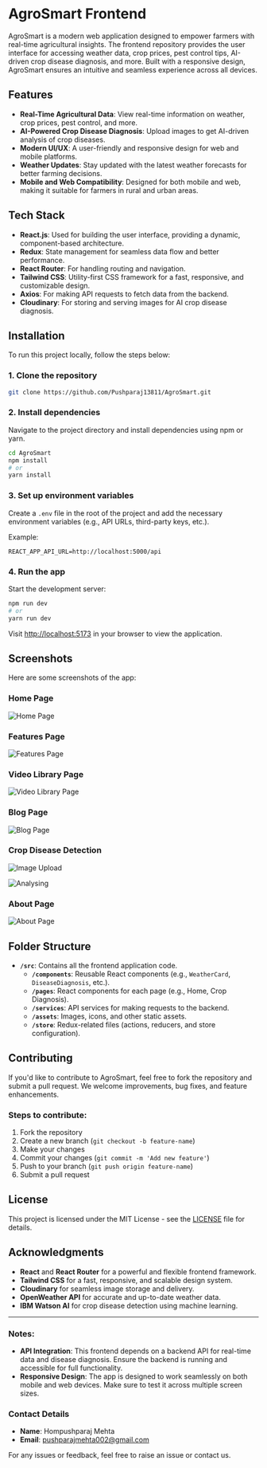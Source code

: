 # AgroSmart Frontend

AgroSmart is a modern web application designed to empower farmers with real-time agricultural insights. The frontend repository provides the user interface for accessing weather data, crop prices, pest control tips, AI-driven crop disease diagnosis, and more. Built with a responsive design, AgroSmart ensures an intuitive and seamless experience across all devices.

## Features

- **Real-Time Agricultural Data**: View real-time information on weather, crop prices, pest control, and more.
- **AI-Powered Crop Disease Diagnosis**: Upload images to get AI-driven analysis of crop diseases.
- **Modern UI/UX**: A user-friendly and responsive design for web and mobile platforms.
- **Weather Updates**: Stay updated with the latest weather forecasts for better farming decisions.
- **Mobile and Web Compatibility**: Designed for both mobile and web, making it suitable for farmers in rural and urban areas.

## Tech Stack

- **React.js**: Used for building the user interface, providing a dynamic, component-based architecture.
- **Redux**: State management for seamless data flow and better performance.
- **React Router**: For handling routing and navigation.
- **Tailwind CSS**: Utility-first CSS framework for a fast, responsive, and customizable design.
- **Axios**: For making API requests to fetch data from the backend.
- **Cloudinary**: For storing and serving images for AI crop disease diagnosis.

## Installation

To run this project locally, follow the steps below:

### 1. Clone the repository

```bash
git clone https://github.com/Pushparaj13811/AgroSmart.git
```

### 2. Install dependencies

Navigate to the project directory and install dependencies using npm or yarn.

```bash
cd AgroSmart
npm install
# or
yarn install
```

### 3. Set up environment variables

Create a `.env` file in the root of the project and add the necessary environment variables (e.g., API URLs, third-party keys, etc.).

Example:

```
REACT_APP_API_URL=http://localhost:5000/api
```

### 4. Run the app

Start the development server:

```bash
npm run dev
# or
yarn run dev
```

Visit [http://localhost:5173](http://localhost:5173) in your browser to view the application.

## Screenshots

Here are some screenshots of the app:

### Home Page

![Home Page](./src/assets/screenshots/Home.png)

### Features Page

![Features Page](./src/assets/screenshots/features.png)

### Video Library Page

![Video Library Page](./src/assets/screenshots/video-library.png)

### Blog Page

![Blog Page](./src/assets/screenshots/Blog.png)

### Crop Disease Detection

![Image Upload](./src/assets/screenshots/image-upload.png)

![Analysing](./src/assets/screenshots/analysing.png)
### About Page

![About Page](./src/assets/screenshots/About.png)

## Folder Structure

- **`/src`**: Contains all the frontend application code.
  - **`/components`**: Reusable React components (e.g., `WeatherCard`, `DiseaseDiagnosis`, etc.).
  - **`/pages`**: React components for each page (e.g., Home, Crop Diagnosis).
  - **`/services`**: API services for making requests to the backend.
  - **`/assets`**: Images, icons, and other static assets.
  - **`/store`**: Redux-related files (actions, reducers, and store configuration).

## Contributing

If you'd like to contribute to AgroSmart, feel free to fork the repository and submit a pull request. We welcome improvements, bug fixes, and feature enhancements.

### Steps to contribute:

1. Fork the repository
2. Create a new branch (`git checkout -b feature-name`)
3. Make your changes
4. Commit your changes (`git commit -m 'Add new feature'`)
5. Push to your branch (`git push origin feature-name`)
6. Submit a pull request

## License

This project is licensed under the MIT License - see the [LICENSE](LICENSE) file for details.

## Acknowledgments

- **React** and **React Router** for a powerful and flexible frontend framework.
- **Tailwind CSS** for a fast, responsive, and scalable design system.
- **Cloudinary** for seamless image storage and delivery.
- **OpenWeather API** for accurate and up-to-date weather data.
- **IBM Watson AI** for crop disease detection using machine learning.

---

### Notes:

- **API Integration**: This frontend depends on a backend API for real-time data and disease diagnosis. Ensure the backend is running and accessible for full functionality.
- **Responsive Design**: The app is designed to work seamlessly on both mobile and web devices. Make sure to test it across multiple screen sizes.

### Contact Details

- **Name**: Hompushparaj Mehta
- **Email**: pushparajmehta002@gmail.com

For any issues or feedback, feel free to raise an issue or contact us.